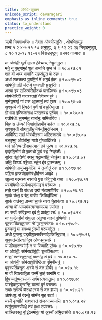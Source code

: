 ```yaml
---  
title: ओषधि-सूक्तम्  
unicode_script: devanagari  
emphasis_as_inline_comments: true  
status: to_understand
practice_weight: 0
---  
```


ऋषी भिषगाथर्वणः ॥ देवता ओषधीस्तुतिः , ओषधिसमुह  
छन्द १ २ ४-७ ११ १७ अनुष्टुप्, ३ ९ १२ २२ २३ निचृदनुष्टुप्,  
८ १० १३-१६ १८-२१ विराडनुष्टुप् ॥ स्वर गान्धारः ॥  

या ओष॑धीः॒ पूर्वा॑ जा॒ता दे॒वेभ्य॑स् त्रियु॒गं पु॒रा ।  
मनै॒ नु ब॒भ्रूणा॑म॒हं श॒तं धामा॑नि स॒प्त च॑ ॥ १०.०९७.०१  
श॒तं वो॑ अम्ब॒ धामा॑नि स॒हस्र॑मु॒त वो॒ रुहः॑ ।  
अधा॑ शतक्रत्वो यू॒यमि॒मं मे॑ अग॒दं कृ॑त ॥ १०.०९७.०२  
ओष॑धीः॒ प्रति॑ मोदध्वं॒ पुष्प॑वतीः प्र॒सूव॑रीः ।  
अश्वा॑ इव स॒जित्व॑रीर्वी॒रुधः॑ पारयि॒ष्ण्वः॑ ॥ १०.०९७.०३  
ओष॑धी॒रिति॑ मातर॒स्तद्वो॑ देवी॒रुप॑ ब्रुवे ।  
स॒नेय॒मश्वं॒ गां वास॑ आ॒त्मानं॒ तव॑ पूरुष ॥ १०.०९७.०४  
अ॒श्व॒त्थे वो॑ नि॒षद॑नं प॒र्णे वो॑ वस॒तिष्कृ॒ता ।  
गो॒भाज॒ इत्किला॑सथ॒ यत्स॒नव॑थ॒ पूरु॑षम् ॥ १०.०९७.०५  
यत्रौष॑धीः स॒मग्म॑त॒ राजा॑नः॒ समि॑ताविव ।  
विप्रः॒ स उ॑च्यते भि॒षग्र॑क्षो॒हामी॑व॒चात॑नः ॥ १०.०९७.०६  
अ॒श्वा॒व॒तीं सो॑माव॒तीमू॒र्जय॑न्ती॒मुदो॑जसम् ।  
आवि॑त्सि॒ सर्वा॒ ओष॑धीर॒स्मा अ॑रि॒ष्टता॑तये ॥ १०.०९७.०७  
उच्छुष्मा॒ ओष॑धीनां॒ गावो॑ गो॒ष्ठादि॑वेरते ।  
धनं॑ सनि॒ष्यन्ती॑नामा॒त्मानं॒ तव॑ पूरुष ॥ १०.०९७.०८  
इष्कृ॑ति॒र्नाम॑ वो मा॒ताथो॑ यू॒यं स्थ॒ निष्कृ॑तीः ।  
सी॒राः प॑त॒त्रिणीः॑ स्थन॒ यदा॒मय॑ति॒ निष्कृ॑थ ॥ १०.०९७.०९  
अति॒ विश्वाः॑ परि॒ष्ठाः स्ते॒न इ॑व व्र॒जम॑क्रमुः ।  
ओष॑धीः॒ प्राचु॑च्यवु॒र्यत्किं च॑ त॒न्वो॒३॒॑ रपः॑ ॥ १०.०९७.१०  
यदि॒मा वा॒जय॑न्न॒हमोष॑धी॒र्हस्त॑ आद॒धे ।  
आ॒त्मा यक्ष्म॑स्य नश्यति पु॒रा जी॑व॒गृभो॑ यथा ॥ १०.०९७.११  
यस्यौ॑षधीः प्र॒सर्प॒थाङ्ग॑मङ्गं॒ परु॑ष्परुः ।  
ततो॒ यक्ष्मं॒ वि बा॑धध्व उ॒ग्रो म॑ध्यम॒शीरि॑व ॥ १०.०९७.१२  
सा॒कं य॑क्ष्म॒ प्र प॑त॒ चाषे॑ण किकिदी॒विना॑ ।  
सा॒कं वात॑स्य॒ ध्राज्या॑ सा॒कं न॑श्य नि॒हाक॑या ॥ १०.०९७.१३  
अ॒न्या वो॑ अ॒न्याम॑वत्व॒न्यान्यस्या॒ उपा॑वत ।  
ताः सर्वाः॑ संविदा॒ना इ॒दं मे॒ प्राव॑ता॒ वचः॑ ॥ १०.०९७.१४  
याः फ॒लिनी॒र्या अ॑फ॒ला अ॑पु॒ष्पा याश्च॑ पु॒ष्पिणीः॑ ।  
बृह॒स्पति॑प्रसूता॒स्ता नो॑ मुञ्च॒न्त्वंह॑सः ॥ १०.०९७.१५  
मु॒ञ्चन्तु॑ मा शप॒थ्या॒३॒॑दथो॑ वरु॒ण्या॑दु॒त ।  
अथो॑ य॒मस्य॒ पड्बी॑शा॒त्सर्व॑स्माद्देवकिल्बि॒षात् ॥ १०.०९७.१६  
अ॒व॒पत॑न्तीरवदन्दि॒व ओष॑धय॒स्परि॑ ।  
यं जी॒वम॒श्नवा॑महै॒ न स रि॑ष्याति॒ पूरु॑षः ॥ १०.०९७.१७  
या ओष॑धीः॒ सोम॑राज्ञीर्ब॒ह्वीः श॒तवि॑चक्षणाः ।  
तासां॒ त्वम॑स्युत्त॒मारं॒ कामा॑य॒ शं हृ॒दे ॥ १०.०९७.१८  
या ओष॑धीः॒ सोम॑राज्ञी॒र्विष्ठि॑ताः पृथि॒वीमनु॑ ।  
बृह॒स्पति॑प्रसूता अ॒स्यै सं द॑त्त वी॒र्य॑म् ॥ १०.०९७.१९  
मा वो॑ रिषत्खनि॒ता यस्मै॑ चा॒हं खना॑मि वः ।  
द्वि॒पच्चतु॑ष्पद॒स्माकं॒ सर्व॑मस्त्वनातु॒रम् ॥ १०.०९७.२०  
याश्चे॒दमु॑पशृ॒ण्वन्ति॒ याश्च॑ दू॒रं परा॑गताः ।  
सर्वाः॑ सं॒गत्य॑ वीरुधो॒ऽस्यै सं द॑त्त वी॒र्य॑म् ॥ १०.०९७.२१  
ओष॑धयः॒ सं व॑दन्ते॒ सोमे॑न स॒ह राज्ञा॑ ।  
यस्मै॑ कृ॒णोति॑ ब्राह्म॒णस्तं रा॑जन्पारयामसि ॥ १०.०९७.२२  
त्वमु॑त्त॒मास्यो॑षधे॒ तव॑ वृ॒क्षा उप॑स्तयः ।  
उप॑स्तिरस्तु॒ सो॒३॒॑ऽस्माकं॒ यो अ॒स्माँ अ॑भि॒दास॑ति ॥ १०.०९७.२३  
